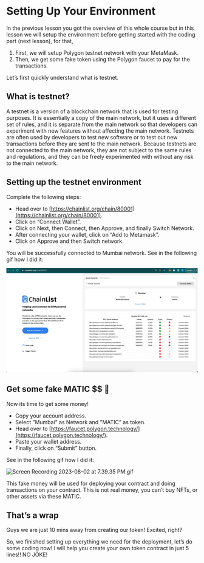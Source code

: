 # Setting Up Your Environment

In the previous lesson you got the overview of this whole course but in this lesson we will setup the environment before getting started with the coding part (next lesson), for that,

1. First, we will setup Polygon testnet network with your MetaMask.
2. Then, we get some fake token using the Polygon faucet to pay for the transactions.

Let’s first quickly understand what is testnet.

## What is testnet?

A testnet is a version of a blockchain network that is used for testing purposes. It is essentially a copy of the main network, but it uses a different set of rules, and it is separate from the main network so that developers can experiment with new features without affecting the main network. Testnets are often used by developers to test new software or to test out new transactions before they are sent to the main network. Because testnets are not connected to the main network, they are not subject to the same rules and regulations, and they can be freely experimented with without any risk to the main network.

## Setting up the testnet environment

Complete the following steps:

- Head over to [https://chainlist.org/chain/80001](https://chainlist.org/chain/80001).
- Click on “Connect Wallet”.
- Click on Next, then Connect, then Approve, and finally Switch Network.
- After connecting your wallet, click on “Add to Metamask”.
- Click on Approve and then Switch network.

You will be successfully connected to Mumbai network. See in the following gif how I did it:

![Screen Recording 2023-08-02 at 7.19.24 PM.gif](https://github.com/0xmetaschool/Learning-Projects/blob/main/assests_for_all/assests_for_horoscope/2.%20Writing%20and%20Deploying%20Basic%20Contract/3.%20Deploying%20and%20Testing%20NFT%20contract/Screen_Recording_2023-08-02_at_7.19.24_PM.webp?raw=true)

## Get some fake MATIC $$ 🤑

Now its time to get some money!

- Copy your account address.
- Select ”Mumbai” as Network and ”MATIC” as token.
- Head over to [https://faucet.polygon.technology/](https://faucet.polygon.technology/).
- Paste your wallet address.
- Finally, click on “Submit” button.

See in the following gif how I did it:

![Screen Recording 2023-08-02 at 7.39.35 PM.gif](https://github.com/0xmetaschool/Learning-Projects/blob/main/assests_for_all/assests_for_horoscope/2.%20Writing%20and%20Deploying%20Basic%20Contract/3.%20Deploying%20and%20Testing%20NFT%20contract/Screen_Recording_2023-08-02_at_7.39.35_PM.webp?raw=true)

This fake money will be used for deploying your contract and doing transactions on your contract. This is not real money, you can’t buy NFTs, or other assets via these MATIC.

## That’s a wrap

Guys we are just 10 mins away from creating our token! Excited, right?

So, we finished setting up everything we need for the deployment, let’s do some coding now! I will help you create your own token contract in just 5 lines!! NO JOKE!

